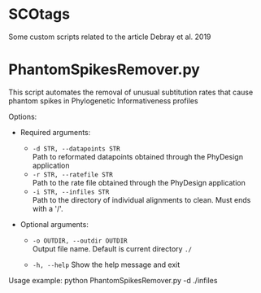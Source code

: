 # SCOtags
Some custom scripts related to the article Debray et al. 2019

# PhantomSpikesRemover.py
This script automates the removal of unusual subtitution rates that cause phantom spikes in Phylogenetic Informativeness profiles

Options:<br/>
- Required arguments:<br/>
  * `-d STR, --datapoints STR`<br/>
                        Path to reformated datapoints obtained through the PhyDesign application<br/>
  * `-r STR, --ratefile STR`<br/>
                        Path to the rate file obtained through the PhyDesign application<br/>
  * `-i STR, --infiles STR`<br/>
                        Path to the directory of individual alignments to clean. Must ends with a '/'.<br/>

- Optional arguments:<br/>
  * `-o OUTDIR, --outdir OUTDIR`<br/>
                        Output file name. Default is current directory `./`<br/>
  
  * `-h, --help`
                        Show the help message and exit<br/>


Usage example:
python PhantomSpikesRemover.py -d ./infiles
